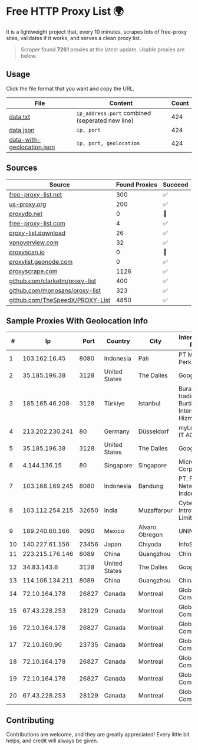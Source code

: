 
# Free HTTP Proxy List 🌍

It is a lightweight project that, every 10 minutes, scrapes lots of free-proxy sites, validates if it works, and serves a clean proxy list.


> Scraper found **7261** proxies at the latest update. Usable proxies are below.

## Usage

Click the file format that you want and copy the URL.


|File|Content|Count|
|----|-------|-----|
|[data.txt](https://raw.githubusercontent.com/themiralay/Proxy-List-World/master/data.txt)|`ip_address:port` combined (seperated new line)|424|
|[data.json](https://raw.githubusercontent.com/themiralay/Proxy-List-World/master/data.json)|`ip, port`|424|
|[data-with-geolocation.json](https://raw.githubusercontent.com/themiralay/Proxy-List-World/master/data-with-geolocation.json)|`ip, port, geolocation`|424|

## Sources

|Source|Found Proxies|Succeed|
|------|-------------|-------|
|[free-proxy-list.net](https://free-proxy-list.net)|300|✅|
|[us-proxy.org](https://www.us-proxy.org)|200|✅|
|[proxydb.net](http://proxydb.net)|0|🚫|
|[free-proxy-list.com](https://free-proxy-list.com/?page=&port=&type%5B%5D=http&type%5B%5D=https&up_time=0&search=Search)|4|✅|
|[proxy-list.download](https://www.proxy-list.download/HTTP)|26|✅|
|[vpnoverview.com](https://vpnoverview.com/privacy/anonymous-browsing/free-proxy-servers)|32|✅|
|[proxyscan.io](https://www.proxyscan.io)|0|🚫|
|[proxylist.geonode.com](https://proxylist.geonode.com/api/proxy-list?limit=300&page=1&sort_by=lastChecked&sort_type=desc&protocols=http,https)|0|✅|
|[proxyscrape.com](https://api.proxyscrape.com/v2/?request=displayproxies&protocol=http&timeout=10000&country=all&ssl=all&anonymity=all)|1126|✅|
|[github.com/clarketm/proxy-list](https://raw.githubusercontent.com/clarketm/proxy-list/master/proxy-list-raw.txt)|400|✅|
|[github.com/monosans/proxy-list](https://raw.githubusercontent.com/monosans/proxy-list/main/proxies/http.txt)|323|✅|
|[github.com/TheSpeedX/PROXY-List](https://raw.githubusercontent.com/TheSpeedX/PROXY-List/master/http.txt)|4850|✅|


## Sample Proxies With Geolocation Info

|#|Ip|Port|Country|City|Internet Service Provider|
|-|--|----|-------|----|-------------------------|
|1|103.162.16.45|8080|Indonesia|Pati|PT Mega Data Perkasa|
|2|35.185.196.38|3128|United States|The Dalles|Google LLC|
|3|185.165.46.208|3128|Türkiye|Istanbul|Burak Buylu trading as BurtiNET Internet Hizmetleri|
|4|213.202.230.241|80|Germany|Düsseldorf|myLoc managed IT AG|
|5|35.185.196.38|3128|United States|The Dalles|Google LLC|
|6|4.144.136.15|80|Singapore|Singapore|Microsoft Corporation|
|7|103.168.169.245|8080|Indonesia|Bandung|PT. Fiber Networks Indonesia|
|8|103.112.254.215|32650|India|Muzaffarpur|Cybernet Introtech Private Limited|
|9|189.240.60.166|9090|Mexico|Alvaro Obregon|UNINET|
|10|140.227.61.156|23456|Japan|Chiyoda|InfoSphere|
|11|223.215.176.146|8089|China|Guangzhou|Chinanet|
|12|34.83.143.6|3128|United States|The Dalles|Google LLC|
|13|114.106.134.211|8089|China|Guangzhou|Chinanet|
|14|72.10.164.178|26827|Canada|Montreal|GloboTech Communications|
|15|67.43.228.253|28129|Canada|Montreal|GloboTech Communications|
|16|72.10.164.178|26827|Canada|Montreal|GloboTech Communications|
|17|72.10.160.90|23735|Canada|Montreal|GloboTech Communications|
|18|72.10.164.178|26827|Canada|Montreal|GloboTech Communications|
|19|72.10.164.178|26827|Canada|Montreal|GloboTech Communications|
|20|67.43.228.253|28129|Canada|Montreal|GloboTech Communications|



## Contributing

Contributions are welcome, and they are greatly appreciated! Every
little bit helps, and credit will always be given.

